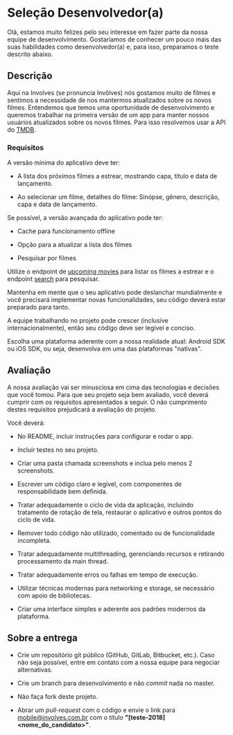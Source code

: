 # Seleção Desenvolvedor(a)

Olá, estamos muito felizes pelo seu interesse em fazer parte da nossa equipe de desenvolvimento. Gostaríamos de conhecer um pouco mais das suas habilidades como desenvolvedor(a) e, para isso, preparamos o teste descrito abaixo.

## Descrição

Aqui na Involves (se pronuncia Invôlves) nós gostamos muito de filmes e sentimos a necessidade de nos mantermos atualizados sobre os novos filmes. Entendemos que temos uma oportunidade de desenvolvimento e queremos trabalhar na primeira versão de um app para manter nossos usuários atualizados sobre os novos filmes. Para isso resolvemos usar a API do [TMDB](https://www.themoviedb.org/documentation/api?language=pt).

### Requisitos

A versão mínima do aplicativo deve ter:

- A lista dos próximos filmes a estrear, mostrando capa, título e data de lançamento.

- Ao selecionar um filme, detalhes do filme: Sinópse, gênero, descrição, capa e data de lançamento.

Se possível, a versão avançada do aplicativo pode ter:

- Cache para funcionamento offline

- Opção para a atualizar a lista dos filmes

- Pesquisar por filmes

Utilize o endpoint de [upcoming movies](https://developers.themoviedb.org/3/movies/get-upcoming) para listar os filmes a estrear e o endpoint [search](https://developers.themoviedb.org/3/search/search-movies) para pesquisar.

Mantenha em mente que o seu aplicativo pode deslanchar mundialmente e você precisará implementar novas funcionalidades, seu código deverá estar preparado para tanto. 

A equipe trabalhando no projeto pode crescer (inclusive internacionalmente), então seu código deve ser legível e conciso.

Escolha uma plataforma aderente com a nossa realidade atual: Android SDK ou iOS SDK, ou seja, desenvolva em uma das plataformas "nativas".


## Avaliação

A nossa avaliação vai ser minusciosa em cima das tecnologias e decisões que você tomou. Para que seu projeto seja bem avaliado, você deverá cumprir com os requisitos apresentados a seguir. O não cumprimento destes requisitos prejudicará a avaliação do projeto.

Você deverá:

- No README, incluir instruções para configurar e rodar o app.

- Incluir testes no seu projeto.

- Criar uma pasta chamada screenshots e inclua pelo menos 2 screenshots.

- Escrever um código claro e legível, com componentes de responsabilidade bem definida.

- Tratar adequadamente o ciclo de vida da aplicação, incluindo tratamento de rotação de tela, restaurar o aplicativo e outros pontos do ciclo de vida.

- Remover todo código não utilizado, comentado ou de funcionalidade incompleta.

- Tratar adequadamente multithreading, gerenciando recursos e retirando processamento da main thread.

- Tratar adequadamente erros ou falhas em tempo de execução.

- Utilizar técnicas modernas para networking e storage, se necessário com apoio de bibliotecas.

- Criar uma interface simples e aderente aos padrões modernos da plataforma.

## Sobre a entrega

- Crie um repositório git público (GitHub, GitLab, Bitbucket, etc.). Caso não seja possível, entre em contato com a nossa equipe para negociar alternativas.


- Crie um branch para desenvolvimento e não _commit_ nada no master.

- Não faça fork deste projeto.

- Abrar um _pull-request_ com o código e envie o link para mobile@involves.com.br com o título **"[teste-2018] <nome_do_candidato>"**.
